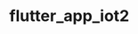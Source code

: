 # flutter_app_iot2


<img scr="https://user-images.githubusercontent.com/94132271/141344706-d29196f3-7516-4ec6-b98d-69d3e6ae236b.png" width="400">
